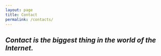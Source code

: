 ```yaml
---
layout: page
title: Contact
permalink: /contacts/
---
```


## *Contact is the biggest thing in the world of the Internet.*